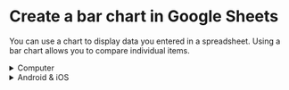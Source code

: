 # Create a bar chart in Google Sheets
You can use a chart to display data you entered in a spreadsheet. Using a bar chart allows you to compare individual items.

<details><summary>Computer</summary>

1. In [Google Sheets](https://www.google.com/sheets/about/), open a spreadsheet.
2. Select the cells you want to include in your chart.
3. In the toolbar, click **Insert > Chart**.
    - **Rows**: Each bar in the chart is represented by a row. You can add category names in the first row.
    - **First column**: Labels for each row are entered in the first column.
    - **Other columns**: Data values are entered in other columns. 
4. In **Chart Editor**, click **Setup**.
5. Under **Chart Type**, click the down arrow ![downward arrow](https://lh3.googleusercontent.com/7acH9pM1qZl0MEFmPRkOPeuNk48-E7Wbn08-h9yfGXbkMTKHY0kOPqurH20N2jHFwZY=w36-h36).
6. Choose the bar chart to create your chart.

You can change how your chart looks by clicking **Customize** in Chart Editor.

</details>

<details><summary>Android & iOS</summary>

1. In [Google Sheets](https://www.google.com/sheets/about/), open a spreadsheet.
2. Select the cells you want to include in your chart.
3. In the toolbar, tap **Insert ![plus](https://lh3.googleusercontent.com/031izoDKMxdXAU77HRfxgztmGRusj8fE1D8SYiw0QMEeXPMgkVuaTHYKyfRSoYZI3xM1=w36-h36) > Chart**.
    - **Rows**: Each bar in the chart is represented by a row. You can add category names in the first row.
    - **First column**: Labels for each row are entered in the first column.
    - **Other columns**: Data values are entered in other columns. 
4. Under **Chart**, tap **Type**.
5. Tap the bar chart.
6. Tap ![done check](https://lh3.googleusercontent.com/a5poOdcK43WUjbU8QOJ4anGUMU7OrAebejrDEe6v33mQflJwrRwi-bhhbH_Djdb-siU=w18) to create you chart.

You can change how your chart looks by double tapping your chart and tapping **Edit chart**.
</details>